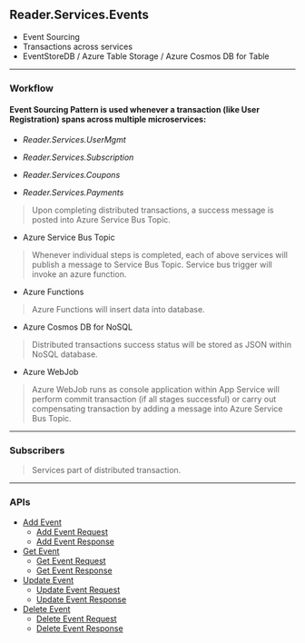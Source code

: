 ## Reader.Services.Events

- Event Sourcing
- Transactions across services
- EventStoreDB / Azure Table Storage / Azure Cosmos DB for Table

---

### Workflow

#### Event Sourcing Pattern is used whenever a transaction (like User Registration) spans across multiple microservices:

- *Reader.Services.UserMgmt*

- *Reader.Services.Subscription*

- *Reader.Services.Coupons*

- *Reader.Services.Payments*

> Upon completing distributed transactions, a success message is posted into Azure Service Bus Topic.

- Azure Service Bus Topic

> Whenever individual steps is completed, each of above services will publish a message to Service Bus Topic. Service bus trigger will invoke an azure function.

- Azure Functions

> Azure Functions will insert data into database.

- Azure Cosmos DB for NoSQL

> Distributed transactions success status will be stored as JSON within NoSQL database.

- Azure WebJob

> Azure WebJob runs as console application within App Service will perform commit transaction (if all stages successful) or carry out compensating transaction by adding a message into Azure Service Bus Topic.

---

### Subscribers

> Services part of distributed transaction.

---

### APIs

- [Add Event](#add-event)
    - [Add Event Request](#add-event-request)
    - [Add Event Response](#add-event-response)
- [Get Event](#get-event)
    - [Get Event Request](#get-event-request)
    - [Get Event Response](#get-event-response)
- [Update Event](#update-event)
    - [Update Event Request](#update-event-request)
    - [Update Event Response](#update-event-response)
- [Delete Event](#delete-event)
    - [Delete Event Request](#delete-event-request)
    - [Delete Event Response](#delete-event-response)